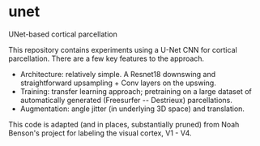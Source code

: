 # unet
UNet-based cortical parcellation

This repository contains experiments using a U-Net CNN for cortical parcellation. There are a few key features to the approach.

- Architecture: relatively simple. A Resnet18 downswing and straightforward upsampling + Conv layers on the upswing.  
- Training: transfer learning approach; pretraining on a large dataset of automatically generated (Freesurfer -- Destrieux) parcellations.  
- Augmentation: angle jitter (in underlying 3D space) and translation.  

This code is adapted (and in places, substantially pruned) from Noah Benson's project for labeling the visual cortex, V1 - V4.
